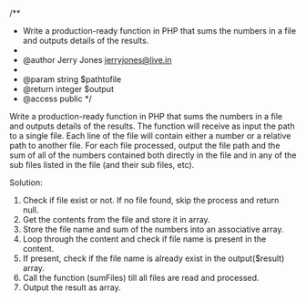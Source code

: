 /\*\*

- Write a production-ready function in PHP that sums the numbers in a file and outputs details of the results.
-
- @author Jerry Jones <jerryjones@live.in>
-
- @param string $pathtofile
- @return integer $output
- @access public
  \*/

Write a production-ready function in PHP that sums the numbers in a file and outputs details of the results. The function will receive as input the path to a single file. Each line of the file will contain either a number or a relative path to another file. For each file processed, output the file path and the sum of all of the numbers contained both directly in the file and in any of the sub files listed in the file (and their sub files, etc).

Solution:

1. Check if file exist or not. If no file found, skip the process and return null.
2. Get the contents from the file and store it in array.
3. Store the file name and sum of the numbers into an associative array.
4. Loop through the content and check if file name is present in the content.
5. If present, check if the file name is already exist in the output($result) array.
6. Call the function (sumFiles) till all files are read and processed.
7. Output the result as array.
